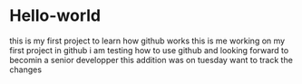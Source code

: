 # Hello-world
this is my first project to learn how github works
this is me working on my first project in github
i am testing how to use github and looking forward to becomin a senior developper
this addition was on tuesday want to track the changes
